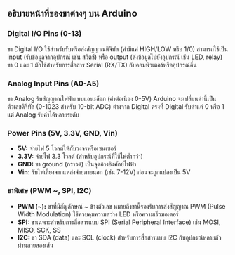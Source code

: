 ## อธิบายหน้าที่ของขาต่างๆ บน Arduino

### Digital I/O Pins (0-13)
ขา Digital I/O ใช้สำหรับรับหรือส่งสัญญาณดิจิทัล (ค่ามีแค่ HIGH/LOW หรือ 1/0) สามารถใช้เป็น input (รับข้อมูลจากอุปกรณ์ เช่น สวิตช์) หรือ output (ส่งข้อมูลไปยังอุปกรณ์ เช่น LED, relay) ขา 0 และ 1 มักใช้สำหรับการสื่อสาร Serial (RX/TX) กับคอมพิวเตอร์หรืออุปกรณ์อื่น

### Analog Input Pins (A0-A5)
ขา Analog รับสัญญาณไฟฟ้าแบบแอนะล็อก (ค่าต่อเนื่อง 0-5V) Arduino จะเปลี่ยนค่านี้เป็นตัวเลขดิจิทัล (0-1023 สำหรับ 10-bit ADC) ต่างจาก Digital ตรงที่ Digital รับค่าแค่ 0 หรือ 1 แต่ Analog รับค่าได้หลายระดับ

### Power Pins (5V, 3.3V, GND, Vin)
- **5V:** จ่ายไฟ 5 โวลต์ให้กับวงจรหรือเซนเซอร์
- **3.3V:** จ่ายไฟ 3.3 โวลต์ (สำหรับอุปกรณ์ที่ใช้ไฟต่ำกว่า)
- **GND:** ขา ground (กราวด์) เป็นจุดอ้างอิงศักย์ไฟฟ้า
- **Vin:** รับไฟเลี้ยงจากแหล่งจ่ายภายนอก (เช่น 7-12V) ก่อนจะถูกแปลงเป็น 5V

### ขาพิเศษ (PWM ~, SPI, I2C)
- **PWM (~):** ขาที่มีสัญลักษณ์ ~ ข้างตัวเลข หมายถึงขานี้รองรับการส่งสัญญาณ PWM (Pulse Width Modulation) ใช้ควบคุมความสว่าง LED หรือความเร็วมอเตอร์
- **SPI:** ขาเฉพาะสำหรับการสื่อสารแบบ SPI (Serial Peripheral Interface) เช่น MOSI, MISO, SCK, SS
- **I2C:** ขา SDA (data) และ SCL (clock) สำหรับการสื่อสารแบบ I2C กับอุปกรณ์หลายตัวผ่านสายสองเส้น
